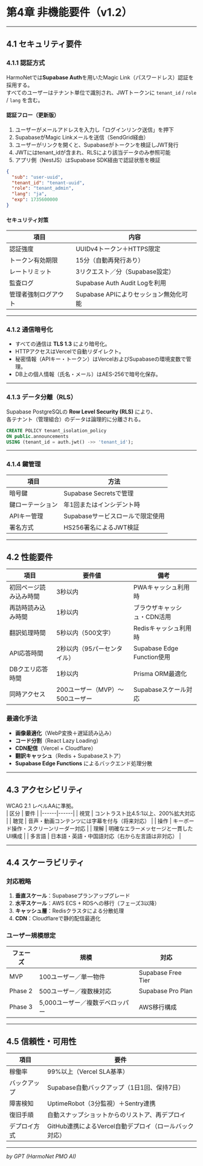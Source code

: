 # 第4章 非機能要件（v1.2）

---

## 4.1 セキュリティ要件

### 4.1.1 認証方式
HarmoNetでは**Supabase Auth**を用いたMagic Link（パスワードレス）認証を採用する。  
すべてのユーザーはテナント単位で識別され、JWTトークンに `tenant_id` / `role` / `lang` を含む。

#### 認証フロー（更新版）
1. ユーザーがメールアドレスを入力し「ログインリンク送信」を押下  
2. SupabaseがMagic Linkメールを送信（SendGrid経由）  
3. ユーザーがリンクを開くと、Supabaseがトークンを検証しJWT発行  
4. JWTにはtenant_idが含まれ、RLSにより該当データのみ参照可能  
5. アプリ側（NestJS）はSupabase SDK経由で認証状態を検証  

```json
{
  "sub": "user-uuid",
  "tenant_id": "tenant-uuid",
  "role": "tenant_admin",
  "lang": "ja",
  "exp": 1735600000
}
```

#### セキュリティ対策
| 項目 | 内容 |
|------|------|
| 認証強度 | UUIDv4トークン＋HTTPS限定 |
| トークン有効期限 | 15分（自動再発行あり） |
| レートリミット | 3リクエスト／分（Supabase設定） |
| 監査ログ | Supabase Auth Audit Logを利用 |
| 管理者強制ログアウト | Supabase APIによりセッション無効化可能 |

---

### 4.1.2 通信暗号化
- すべての通信は **TLS 1.3** により暗号化。  
- HTTPアクセスはVercelで自動リダイレクト。  
- 秘密情報（APIキー・トークン）はVercelおよびSupabaseの環境変数で管理。  
- DB上の個人情報（氏名・メール）はAES-256で暗号化保存。

---

### 4.1.3 データ分離（RLS）
Supabase PostgreSQLの **Row Level Security (RLS)** により、  
各テナント（管理組合）のデータは論理的に分離される。

```sql
CREATE POLICY tenant_isolation_policy
ON public.announcements
USING (tenant_id = auth.jwt() ->> 'tenant_id');
```

---

### 4.1.4 鍵管理
| 項目 | 方法 |
|------|------|
| 暗号鍵 | Supabase Secretsで管理 |
| 鍵ローテーション | 年1回またはインシデント時 |
| APIキー管理 | Supabaseサービスロールで限定使用 |
| 署名方式 | HS256署名によるJWT検証 |

---

## 4.2 性能要件

| 項目 | 要件値 | 備考 |
|------|----------|------|
| 初回ページ読み込み時間 | 3秒以内 | PWAキャッシュ利用時 |
| 再訪時読み込み時間 | 1秒以内 | ブラウザキャッシュ・CDN活用 |
| 翻訳処理時間 | 5秒以内（500文字） | Redisキャッシュ利用時 |
| API応答時間 | 2秒以内（95パーセンタイル） | Supabase Edge Function使用 |
| DBクエリ応答時間 | 1秒以内 | Prisma ORM最適化 |
| 同時アクセス | 200ユーザー（MVP）〜500ユーザー | Supabaseスケール対応 |

### 最適化手法
- **画像最適化**（WebP変換＋遅延読み込み）  
- **コード分割**（React Lazy Loading）  
- **CDN配信**（Vercel + Cloudflare）  
- **翻訳キャッシュ**（Redis + Supabaseストア）  
- **Supabase Edge Functions** によるバックエンド処理分散  

---

## 4.3 アクセシビリティ

WCAG 2.1 レベルAAに準拠。  
| 区分 | 要件 |
|------|------|
| 視覚 | コントラスト比4.5:1以上、200%拡大対応 |
| 聴覚 | 音声・動画コンテンツには字幕を付与（将来対応） |
| 操作 | キーボード操作・スクリーンリーダー対応 |
| 理解 | 明確なエラーメッセージと一貫したUI構成 |
| 多言語 | 日本語・英語・中国語対応（右から左言語は非対応） |

---

## 4.4 スケーラビリティ

### 対応戦略
1. **垂直スケール**：Supabaseプランアップグレード  
2. **水平スケール**：AWS ECS + RDSへの移行（フェーズ3以降）  
3. **キャッシュ層**：Redisクラスタによる分散処理  
4. **CDN**：Cloudflareで静的配信最適化  

### ユーザー規模想定
| フェーズ | 規模 | 対応 |
|-----------|------|------|
| MVP | 100ユーザー／単一物件 | Supabase Free Tier |
| Phase 2 | 500ユーザー／複数棟対応 | Supabase Pro Plan |
| Phase 3 | 5,000ユーザー／複数デベロッパー | AWS移行構成 |

---

## 4.5 信頼性・可用性

| 項目 | 要件 |
|------|------|
| 稼働率 | 99%以上（Vercel SLA基準） |
| バックアップ | Supabase自動バックアップ（1日1回、保持7日） |
| 障害検知 | UptimeRobot（3分監視）＋Sentry連携 |
| 復旧手順 | 自動スナップショットからのリストア、再デプロイ |
| デプロイ方式 | GitHub連携によるVercel自動デプロイ（ロールバック対応） |

---

*by GPT (HarmoNet PMO AI)*
